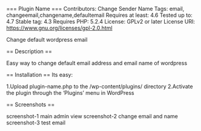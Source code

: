=== Plugin Name ===
Contributors: Change Sender Name
Tags: email, changeemail,changename,defaultemail
Requires at least: 4.6
Tested up to: 4.7
Stable tag: 4.3
Requires PHP: 5.2.4
License: GPLv2 or later
License URI: https://www.gnu.org/licenses/gpl-2.0.html

Change default wordpress email 

== Description ==

Easy way to change default email address and email name of wordpress

== Installation ==
Its easy:

1.Upload plugin-name.php to the /wp-content/plugins/ directory
2.Activate the plugin through the ‘Plugins’ menu in WordPress


== Screenshots ==

screenshot-1 main admin view
screenshot-2 change email and name
screenshot-3 test email
